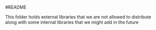 #README

This folder holds external libraries that we are not allowed to distribute along with some internal libraries that we might add in the future
